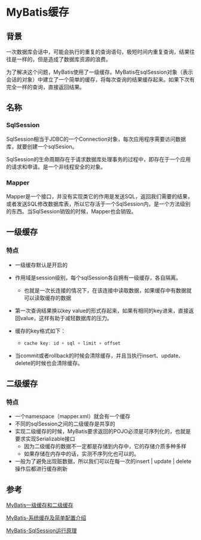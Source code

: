 # MyBatis缓存



## 背景

一次数据库会话中，可能会执行的重复的查询语句，极短时间内重复查询，结果往往是一样的，但是造成了数据库资源的浪费。

为了解决这个问题，MyBatis使用了一级缓存。MyBatis在sqlSession对象（表示会话的对象）中建立了一个简单的缓存，将每次查询的结果缓存起来。如果下次有完全一样的查询，直接返回结果。





## 名称



### SqlSession

SqlSession相当于JDBC的一个Connection对象，每次应用程序需要访问数据库，就要创建一个sqlSesion。

SqlSession的生命周期存在于请求数据库处理事务的过程中，即存在于一个应用的请求和申请。是一个非线程安全的对象。



### Mapper

Mapper是一个接口，并没有实现类它的作用是发送SQL，返回我们需要的结果，或者发送SQL修改数据库表，所以它存活于一个SqlSession内，是一个方法级别的东西。当SqlSession销毁的时候，Mapper也会销毁。







## 一级缓存

### 特点

- 一级缓存默认是开启的

- 作用域是session级别，每个sqlSession各自拥有一级缓存，各自隔离。

  - 也就是一次长连接的情况下，在该连接中读取数据，如果缓存中有数据就可以读取缓存的数据

- 第一次查询结果换以key value的形式存起来，如果有相同的key进来，直接返回value，这样有助于减轻数据库的压力。

- 缓存的key格式如下：

  - ```java
    cache key: id + sql + limit + offset 
    ```

- 当commit或者rollback的时候会清除缓存，并且当执行insert、update、delete的时候也会清除缓存。







## 二级缓存


### 特点

- 一个namespace（mapper.xml）就会有一个缓存
- 不同的sqlSession之间的二级缓存是共享的
- 实现二级缓存的时候，MyBatis要求返回的POJO必须是可序列化的，也就是要求实现Serializable接口
  - 因为二级缓存的数据不一定都是存储到内存中，它的存储介质多种多样
  - 如果存储在内存中的话，实测不序列化也可以的。
- 一般为了避免出现脏数据，所以我们可以在每一次的insert | update | delete操作后都进行缓存刷新











## 参考

[MyBatis一级缓存和二级缓存](https://www.jianshu.com/p/5515640d14fe)

[MyBatis-系统缓存及简单配置介绍](https://www.cnblogs.com/jian0110/p/9387941.html)

[MyBatis-SqlSession运行原理](https://www.cnblogs.com/jian0110/p/9452592.html)

